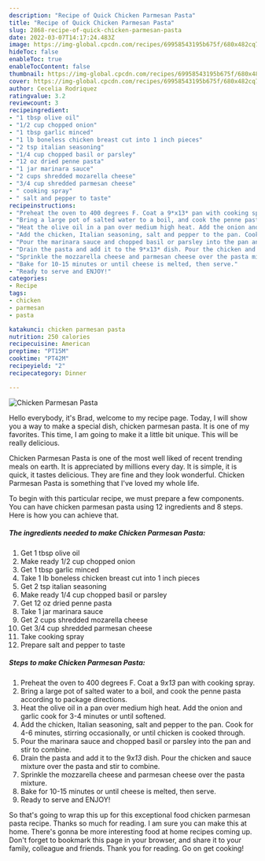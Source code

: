```yaml
---
description: "Recipe of Quick Chicken Parmesan Pasta"
title: "Recipe of Quick Chicken Parmesan Pasta"
slug: 2868-recipe-of-quick-chicken-parmesan-pasta
date: 2022-03-07T14:17:24.483Z
image: https://img-global.cpcdn.com/recipes/69958543195b675f/680x482cq70/chicken-parmesan-pasta-recipe-main-photo.jpg
hideToc: false
enableToc: true
enableTocContent: false
thumbnail: https://img-global.cpcdn.com/recipes/69958543195b675f/680x482cq70/chicken-parmesan-pasta-recipe-main-photo.jpg
cover: https://img-global.cpcdn.com/recipes/69958543195b675f/680x482cq70/chicken-parmesan-pasta-recipe-main-photo.jpg
author: Cecelia Rodriquez
ratingvalue: 3.2
reviewcount: 3
recipeingredient:
- "1 tbsp olive oil"
- "1/2 cup chopped onion"
- "1 tbsp garlic minced"
- "1 lb boneless chicken breast cut into 1 inch pieces"
- "2 tsp italian seasoning"
- "1/4 cup chopped basil or parsley"
- "12 oz dried penne pasta"
- "1 jar marinara sauce"
- "2 cups shredded mozarella cheese"
- "3/4 cup shredded parmesan cheese"
- " cooking spray"
- " salt and pepper to taste"
recipeinstructions:
- "Preheat the oven to 400 degrees F. Coat a 9*x13* pan with cooking spray."
- "Bring a large pot of salted water to a boil, and cook the penne pasta according to package directions."
- "Heat the olive oil in a pan over medium high heat. Add the onion and garlic cook for 3-4 minutes or until softened."
- "Add the chicken, Italian seasoning, salt and pepper to the pan. Cook for 4-6 minutes, stirring occasionally, or until chicken is cooked through."
- "Pour the marinara sauce and chopped basil or parsley into the pan and stir to combine."
- "Drain the pasta and add it to the 9*x13* dish. Pour the chicken and sauce mixture over the pasta and stir to combine."
- "Sprinkle the mozzarella cheese and parmesan cheese over the pasta mixture."
- "Bake for 10-15 minutes or until cheese is melted, then serve."
- "Ready to serve and ENJOY!"
categories:
- Recipe
tags:
- chicken
- parmesan
- pasta

katakunci: chicken parmesan pasta 
nutrition: 250 calories
recipecuisine: American
preptime: "PT15M"
cooktime: "PT42M"
recipeyield: "2"
recipecategory: Dinner

---
```



![Chicken Parmesan Pasta](https://img-global.cpcdn.com/recipes/69958543195b675f/680x482cq70/chicken-parmesan-pasta-recipe-main-photo.jpg)

Hello everybody, it's Brad, welcome to my recipe page. Today, I will show you a way to make a special dish, chicken parmesan pasta. It is one of my favorites. This time, I am going to make it a little bit unique. This will be really delicious.

Chicken Parmesan Pasta is one of the most well liked of recent trending meals on earth. It is appreciated by millions every day. It is simple, it is quick, it tastes delicious. They are fine and they look wonderful. Chicken Parmesan Pasta is something that I've loved my whole life.




To begin with this particular recipe, we must prepare a few components. You can have chicken parmesan pasta using 12 ingredients and 8 steps. Here is how you can achieve that.

<!--inarticleads1-->

##### The ingredients needed to make Chicken Parmesan Pasta:

1. Get 1 tbsp olive oil
1. Make ready 1/2 cup chopped onion
1. Get 1 tbsp garlic minced
1. Take 1 lb boneless chicken breast cut into 1 inch pieces
1. Get 2 tsp italian seasoning
1. Make ready 1/4 cup chopped basil or parsley
1. Get 12 oz dried penne pasta
1. Take 1 jar marinara sauce
1. Get 2 cups shredded mozarella cheese
1. Get 3/4 cup shredded parmesan cheese
1. Take  cooking spray
1. Prepare  salt and pepper to taste




<!--inarticleads2-->

##### Steps to make Chicken Parmesan Pasta:

1. Preheat the oven to 400 degrees F. Coat a 9*x13* pan with cooking spray.
1. Bring a large pot of salted water to a boil, and cook the penne pasta according to package directions.
1. Heat the olive oil in a pan over medium high heat. Add the onion and garlic cook for 3-4 minutes or until softened.
1. Add the chicken, Italian seasoning, salt and pepper to the pan. Cook for 4-6 minutes, stirring occasionally, or until chicken is cooked through.
1. Pour the marinara sauce and chopped basil or parsley into the pan and stir to combine.
1. Drain the pasta and add it to the 9*x13* dish. Pour the chicken and sauce mixture over the pasta and stir to combine.
1. Sprinkle the mozzarella cheese and parmesan cheese over the pasta mixture.
1. Bake for 10-15 minutes or until cheese is melted, then serve.
1. Ready to serve and ENJOY!



So that's going to wrap this up for this exceptional food chicken parmesan pasta recipe. Thanks so much for reading. I am sure you can make this at home. There's gonna be more interesting food at home recipes coming up. Don't forget to bookmark this page in your browser, and share it to your family, colleague and friends. Thank you for reading. Go on get cooking!
